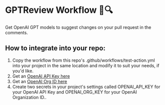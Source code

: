 # GPTReview Workflow 🤖🔍

Get OpenAI GPT models to suggest changes on your pull request in the comments.

## How to integrate into your repo:

1. Copy the workflow from this repo's .github/workflows/test-action.yml into your project in the same location and modify it to suit your needs, if you'd like.
2. Get an [OpenAI API Key here](https://beta.openai.com/account/api-keys)
3. Get an [OpenAI Org ID here](https://beta.openai.com/account/org-settings)
4. Create two secrets in your project's settings called OPENAI_API_KEY for your OpenAI API Key and OPENAI_ORG_KEY for your OpenAI Organization ID..